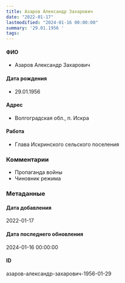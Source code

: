```yaml
---
title: Азаров Александр Захарович
date: "2022-01-17"
lastmodified: "2024-01-16 00:00:00"
summary: '29.01.1956 '
tags: 
---
```

<!--# pp1-->
<!--## Фигурант-->
<!--### Личные данные-->
#### ФИО
- Азаров Александр Захарович
#### Дата рождения
- 29.01.1956
#### Адрес
- Волгоградская обл., п. Искра
#### Работа
- Глава Искринского сельского поселения
### Комментарии
- Пропаганда войны
- Чиновник режима
### Метаданные
#### Дата добавления
2022-01-17
#### Дата последнего обновления
2024-01-16 00:00:00
#### ID
азаров-александр-захарович-1956-01-29
<!--## END;-->

